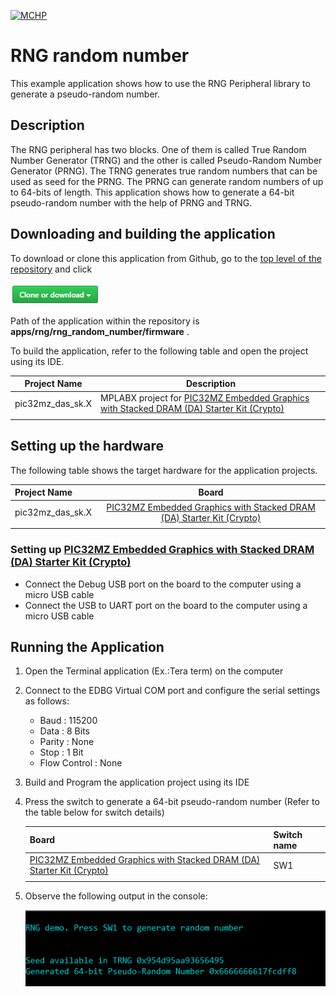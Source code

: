 [![MCHP](https://www.microchip.com/ResourcePackages/Microchip/assets/dist/images/logo.png)](https://www.microchip.com)

# RNG random number

This example application shows how to use the RNG Peripheral library to generate a pseudo-random number.

## Description

The RNG peripheral has two blocks. One of them is called True Random Number Generator (TRNG) and the other is called Pseudo-Random Number Generator (PRNG). The TRNG generates true random numbers that can be used as seed for the PRNG. The PRNG can generate random numbers of up to 64-bits of length. This application shows how to generate a 64-bit pseudo-random number with the help of PRNG and TRNG.

## Downloading and building the application

To download or clone this application from Github, go to the [top level of the repository](https://github.com/Microchip-MPLAB-Harmony/csp_apps_pic32mz_da) and click

![clone](../../../docs/images/clone.png)

Path of the application within the repository is **apps/rng/rng_random_number/firmware** .

To build the application, refer to the following table and open the project using its IDE.

| Project Name      | Description                                    |
| ----------------- | ---------------------------------------------- |
| pic32mz_das_sk.X | MPLABX project for [PIC32MZ Embedded Graphics with Stacked DRAM (DA) Starter Kit (Crypto)](https://www.microchip.com/DevelopmentTools/ProductDetails/DM320010-C) |
|||

## Setting up the hardware

The following table shows the target hardware for the application projects.

| Project Name| Board|
|:---------|:---------:|
| pic32mz_das_sk.X | [PIC32MZ Embedded Graphics with Stacked DRAM (DA) Starter Kit (Crypto)](https://www.microchip.com/DevelopmentTools/ProductDetails/DM320010-C) |
|||

### Setting up [PIC32MZ Embedded Graphics with Stacked DRAM (DA) Starter Kit (Crypto)](https://www.microchip.com/DevelopmentTools/ProductDetails/DM320010-C)

- Connect the Debug USB port on the board to the computer using a micro USB cable
- Connect the USB to UART port on the board to the computer using a micro USB cable

## Running the Application

1. Open the Terminal application (Ex.:Tera term) on the computer
2. Connect to the EDBG Virtual COM port and configure the serial settings as follows:
    - Baud : 115200
    - Data : 8 Bits
    - Parity : None
    - Stop : 1 Bit
    - Flow Control : None
3. Build and Program the application project using its IDE
4. Press the switch to generate a 64-bit pseudo-random number (Refer to the table below for switch details)

    | Board | Switch name |
    | ----- | ----------- |
    | [PIC32MZ Embedded Graphics with Stacked DRAM (DA) Starter Kit (Crypto)](https://www.microchip.com/DevelopmentTools/ProductDetails/DM320010-C) | SW1 |
    |||

5. Observe the following output in the console:

    ![output](images/output_rng_random_number.png)
